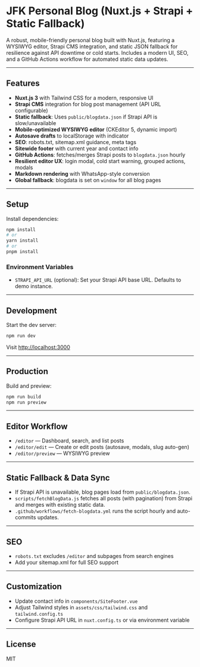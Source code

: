 # JFK Personal Blog (Nuxt.js + Strapi + Static Fallback)

A robust, mobile-friendly personal blog built with Nuxt.js, featuring a WYSIWYG editor, Strapi CMS integration, and static JSON fallback for resilience against API downtime or cold starts. Includes a modern UI, SEO, and a GitHub Actions workflow for automated static data updates.

---

## Features

- **Nuxt.js 3** with Tailwind CSS for a modern, responsive UI
- **Strapi CMS** integration for blog post management (API URL configurable)
- **Static fallback**: Uses `public/blogdata.json` if Strapi API is slow/unavailable
- **Mobile-optimized WYSIWYG editor** (CKEditor 5, dynamic import)
- **Autosave drafts** to localStorage with indicator
- **SEO**: robots.txt, sitemap.xml guidance, meta tags
- **Sitewide footer** with current year and contact info
- **GitHub Actions**: fetches/merges Strapi posts to `blogdata.json` hourly
- **Resilient editor UX**: login modal, cold start warning, grouped actions, modals
- **Markdown rendering** with WhatsApp-style conversion
- **Global fallback**: blogdata is set on `window` for all blog pages

---

## Setup

Install dependencies:

```bash
npm install
# or
yarn install
# or
pnpm install
```

### Environment Variables

- `STRAPI_API_URL` (optional): Set your Strapi API base URL. Defaults to demo instance.

---

## Development

Start the dev server:

```bash
npm run dev
```

Visit [http://localhost:3000](http://localhost:3000)

---

## Production

Build and preview:

```bash
npm run build
npm run preview
```

---

## Editor Workflow

- `/editor` — Dashboard, search, and list posts
- `/editor/edit` — Create or edit posts (autosave, modals, slug auto-gen)
- `/editor/preview` — WYSIWYG preview

---

## Static Fallback & Data Sync

- If Strapi API is unavailable, blog pages load from `public/blogdata.json`.
- `scripts/fetchBlogData.js` fetches all posts (with pagination) from Strapi and merges with existing static data.
- `.github/workflows/fetch-blogdata.yml` runs the script hourly and auto-commits updates.

---

## SEO

- `robots.txt` excludes `/editor` and subpages from search engines
- Add your sitemap.xml for full SEO support

---

## Customization

- Update contact info in `components/SiteFooter.vue`
- Adjust Tailwind styles in `assets/css/tailwind.css` and `tailwind.config.ts`
- Configure Strapi API URL in `nuxt.config.ts` or via environment variable

---

## License

MIT
